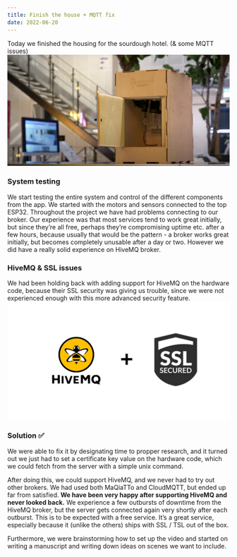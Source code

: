 ```yaml
---
title: Finish the house + MQTT fix
date: 2022-06-20
---
```

Today we finished the housing for the sourdough hotel. (& some MQTT issues)
![](./cover.jpg)

### System testing
We start testing the entire system and control of the different components from the app. We started with the motors and sensors connected to the top ESP32. Throughout the project we have had problems connecting to our broker. Our experience was that most services tend to work great initially, but since they’re all free, perhaps they’re compromising uptime etc. after a few hours, because usually that would be the pattern - a broker works great initially, but becomes completely unusable after a day or two. However we did have a really solid experience on HiveMQ broker.

### HiveMQ & SSL issues
We had been holding back with adding support for HiveMQ on the hardware code, because their SSL security was giving us trouble, since we were not experienced enough with this more advanced security feature.
![](./pic1.jpeg)
### Solution ✅
We were able to fix it by designating time to propper research, and it turned out we just had to set a certificate key value on the hardware code, which we could fetch from the server with a simple unix command.

After doing this, we could support HiveMQ, and we never had to try out other brokers. We had used both MaQiaTTo and CloudMQTT, but ended up far from satisfied. **We have been very happy after supporting HiveMQ and never looked back.** We experience a few outbursts of downtime from the HiveMQ broker, but the server gets connected again very shortly after each outburst. This is to be expected with a free service. It’s a great service, especially because it (unlike the others) ships with SSL / TSL out of the box.

Furthermore, we were brainstorming how to set up the video and started on writing a manuscript and writing down ideas on scenes we want to include.